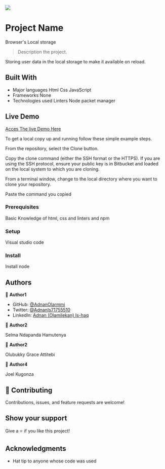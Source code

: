 ![](https://img.shields.io/badge/Microverse-blueviolet)

# Project Name

Browser's Local storage

> Description the project.

Storing user data in the local storage to make it available on reload.

## Built With

- Major languages
  Html
  Css
  JavaScript
- Frameworks
  None
- Technologies used
  Linters
  Node packet manager

## Live Demo

[Acces The live Demo Here](https://adnanolarmmi.github.io/Personal_Portfolio/)

To get a local copy up and running follow these simple example steps.

From the repository, select the Clone button.

Copy the clone command (either the SSH format or the HTTPS).
If you are using the SSH protocol, ensure your public key is in Bitbucket and loaded on the local system to which you are cloning.

From a terminal window, change to the local directory where you want to clone your repository.

Paste the command you copied

### Prerequisites

Basic Knowledge of html, css and linters and npm

### Setup

Visual studio code

### Install

Install node

## Authors

👤 **Author1**

- GitHub: [@AdnanOlarmmi](https://github.com/adnanolarmmi)
- Twitter: [@AdnanIs71755510](https://twitter.com/AdnanIs71755510)
- LinkedIn: [Adnan (Olamilekan) Is-haq](https://linkedin.com/in/adnan-is-haq-olamilekan)

👤 **Author2**

Selma Ndapanda Hamutenya

👤 **Author2**

Olubukky Grace Attitebi

👤 **Author4**

Joel Kugonza

## 🤝 Contributing

Contributions, issues, and feature requests are welcome!

## Show your support

Give a ⭐️ if you like this project!

## Acknowledgments

- Hat tip to anyone whose code was used

